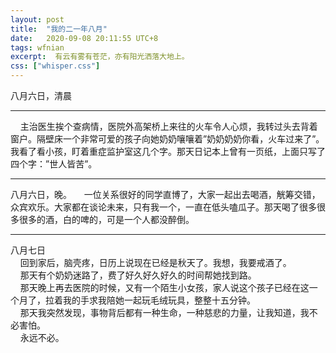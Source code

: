 ```yaml
---
layout: post
title:  "我的二一年八月"
date:   2020-09-08 20:11:55 UTC+8
tags: wfnian
excerpt:  有云有雾有苍茫，亦有阳光洒落大地上。
css: ["whisper.css"]
---
```



八月六日，清晨
<hr>
&nbsp;&nbsp;&nbsp;&nbsp;主治医生挨个查病情，医院外高架桥上来往的火车令人心烦，我转过头去背着窗户。隔壁床一个非常可爱的孩子向她奶奶嚷嚷着”奶奶奶奶你看，火车过来了”。我看了看小孩，盯着重症监护室这几个字。那天日记本上曾有一页纸，上面只写了四个字：”世人皆苦”。  
<hr>
八月六日，晚。  
&nbsp;&nbsp;&nbsp;&nbsp;一位关系很好的同学直博了，大家一起出去喝酒，觥筹交错，众宾欢乐。大家都在谈论未来，只有我一个，一直在低头嗑瓜子。那天喝了很多很多很多的酒，白的啤的，可是一个人都没醉倒。
<hr>

八月七日  
&nbsp;&nbsp;&nbsp;&nbsp;回到家后，脑壳疼，日历上说现在已经是秋天了。我想，我要戒酒了。  
&nbsp;&nbsp;&nbsp;&nbsp;那天有个奶奶迷路了，费了好久好久好久的时间帮她找到路。   
&nbsp;&nbsp;&nbsp;&nbsp;那天晚上再去医院的时候，又有一个陌生小女孩，家人说这个孩子已经在这一个月了，拉着我的手求我陪她一起玩毛绒玩具，整整十五分钟。  
&nbsp;&nbsp;&nbsp;&nbsp;那天我突然发现，事物背后都有一种生命，一种慈悲的力量，让我知道，我不必害怕。  
&nbsp;&nbsp;&nbsp;&nbsp;永远不必。   
